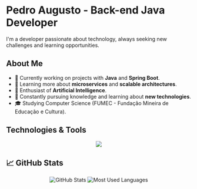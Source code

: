 # Pedro Augusto - Back-end Java Developer

I'm a developer passionate about technology, always seeking new challenges and learning opportunities.

## About Me

- 🔭 Currently working on projects with **Java** and **Spring Boot**.
- 🌱 Learning more about **microservices** and **scalable architectures**.
- 🤖 Enthusiast of **Artificial Intelligence**.
- 📘 Constantly pursuing knowledge and learning about **new technologies**.
- 🎓 Studying Computer Science (FUMEC - Fundação Mineira de Educação e Cultura).

## Technologies & Tools

<p align="center">
  <a href="https://skillicons.dev">
    <img src="https://skillicons.dev/icons?i=java,spring,js,ts,angular,mysql,vscode" />
  </a>
</p>

## 📈 GitHub Stats

<p align="center">
  <img src="https://github-readme-stats.vercel.app/api?username=Airesp4&show_icons=true&theme=radical" alt="GitHub Stats">
  <img src="https://github-readme-stats.vercel.app/api/top-langs/?username=Airesp4&layout=compact&theme=radical" alt="Most Used Languages">
</p>



<!---
Airesp4/Airesp4 is a ✨ special ✨ repository because its `README.md` (this file) appears on your GitHub profile.
You can click the Preview link to take a look at your changes.
--->
